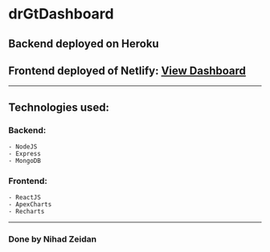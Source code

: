 # drGtDashboard

## Backend deployed on Heroku

## Frontend deployed of Netlify: [View Dashboard](https://dr-gt.netlify.app/)

---

## Technologies used:
  ### Backend: 
    - NodeJS
    - Express
    - MongoDB
  ### Frontend:
    - ReactJS
    - ApexCharts
    - Recharts

---
### Done by Nihad Zeidan